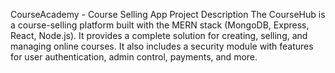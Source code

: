 CourseAcademy - Course Selling App
Project Description
The CourseHub is a course-selling platform built with the MERN stack (MongoDB, Express, React, Node.js). It provides a complete solution for creating, selling, and managing online courses. It also includes a security module with features for user authentication, admin control, payments, and more.

